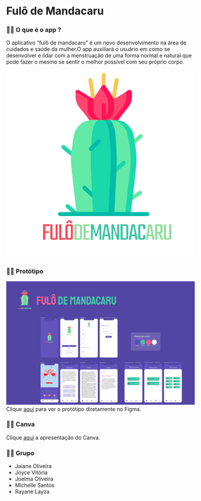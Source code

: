 # Fulô de Mandacaru 
### 🌺🌵 O que é o app ?
O aplicativo “fulô de mandacaru” é um novo desenvolvimento na área de cuidados e saúde da mulher.O app auxiliará o usuário em como se desenvolver e lidar com a menstruação de uma forma normal e natural que pode fazer o mesmo se sentir o melhor possível com seu próprio corpo.


![Logo](https://github.com/JaianeOliveira/fulo-de-mandacaru/blob/main/assets/ss.png)

### 🌺🌵 Protótipo
![Figma](https://github.com/JaianeOliveira/fulo-de-mandacaru/blob/main/assets/download.png)
Clique [aqui](https://www.figma.com/file/enaD19vZ0IpsDGs33XBBds/Calendario?node-id=319%3A2) para ver o protótipo diretamente no Figma.

### 🌺🌵 Canva
Clique [aqui](https://www.canva.com/design/DAErtqGSN64/JCnPvtctd_EwxQG9BD22fQ/view?utm_content=DAErtqGSN64&utm_campaign=designshare&utm_medium=link&utm_source=sharebutton) a apresentação do Canva.

### 🌺🌵 Grupo 

- Jaiane Oliveira
- Joyce Vitória
- Joelma Oliveira
- Michelle Santos
- Rayane Layza
